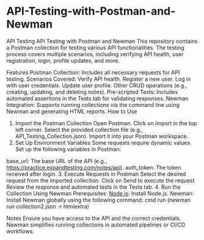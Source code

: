 # API-Testing-with-Postman-and-Newman
API Testing 
API Testing with Postman and Newman
This repository contains a Postman collection for testing various API functionalities. The testing process covers multiple scenarios, including verifying API health, user registration, login, profile updates, and more.

Features
Postman Collection: Includes all necessary requests for API testing.
Scenarios Covered:
Verify API health.
Register a new user.
Log in with user credentials.
Update user profile.
Other CRUD operations (e.g., creating, updating, and deleting notes).
Pre-scripted Tests: Includes automated assertions in the Tests tab for validating responses.
Newman Integration: Supports running collections via the command line using Newman and generating HTML reports.
How to Use
1. Import the Postman Collection
Open Postman.
Click on Import in the top left corner.
Select the provided collection file (e.g., API_Testing_Collection.json).
Import it into your Postman workspace.
2. Set Up Environment Variables
Some requests require dynamic values. Set up the following variables in Postman:

base_url: The base URL of the API (e.g., https://practice.expandtesting.com/notes/api).
auth_token: The token received after login.
3. Execute Requests in Postman
Select the desired request from the imported collection.
Click on Send to execute the request.
Review the response and automated tests in the Tests tab.
4. Run the Collection Using Newman
Prerequisites:
[Node.js](https://nodejs.org/): Install Node.js.
Newman: Install Newman globally using the following command:
cmd run (newman run collection2.json -r htmlextra)

Notes
Ensure you have access to the API and the correct credentials.
Newman simplifies running collections in automated pipelines or CI/CD workflows.
